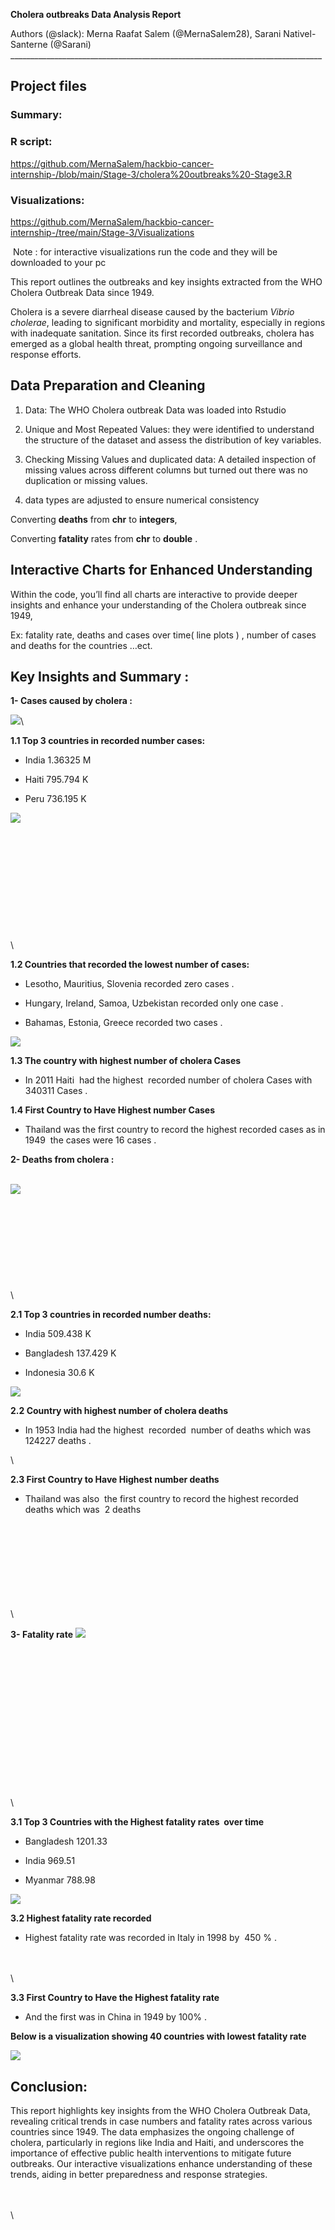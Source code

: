 <!--StartFragment-->

  **Cholera outbreaks Data Analysis Report**

Authors (@slack): Merna Raafat Salem (@MernaSalem28), Sarani Nativel-Santerne (@Sarani)\
\_\_\_\_\_\_\_\_\_\_\_\_\_\_\_\_\_\_\_\_\_\_\_\_\_\_\_\_\_\_\_\_\_\_\_\_\_\_\_\_\_\_\_\_\_\_\_\_\_\_\_\_\_\_\_\_\_\_\_\_\_\_\_\_\_\_\_\_\_\_\_\_\_\_\_\_\_\_


## **Project files**

### **Summary:**

### **R script:** 
<https://github.com/MernaSalem/hackbio-cancer-internship-/blob/main/Stage-3/cholera%20outbreaks%20-Stage3.R>

### **Visualizations:**
<https://github.com/MernaSalem/hackbio-cancer-internship-/tree/main/Stage-3/Visualizations>

 Note : for interactive visualizations run the code and they will be downloaded to your pc

This report outlines the outbreaks and key insights extracted from the WHO Cholera Outbreak Data since 1949.

Cholera is a severe diarrheal disease caused by the bacterium _Vibrio cholerae_, leading to significant morbidity and mortality, especially in regions with inadequate sanitation. Since its first recorded outbreaks, cholera has emerged as a global health threat, prompting ongoing surveillance and response efforts.


## **Data Preparation and Cleaning**

1. Data: The WHO Cholera outbreak Data was loaded into Rstudio

2. Unique and Most Repeated Values: they were identified to understand the structure of the dataset and assess the distribution of key variables.

3. Checking Missing Values and duplicated data: A detailed inspection of missing values across different columns but turned out there was no duplication or missing values.

4. data types are adjusted to ensure numerical consistency 

Converting **deaths** from **chr** to **integers**, 

Converting **fatality** rates from **chr** to **double** .


## **Interactive Charts for Enhanced Understanding**

Within the code, you’ll find all charts are interactive to provide deeper insights and enhance your understanding of the Cholera outbreak since 1949,

Ex: fatality rate, deaths and cases over time( line plots ) , number of cases and deaths for the countries …ect. 





## **Key Insights and Summary :** 

**1- Cases caused by cholera :**


![](https://lh7-rt.googleusercontent.com/docsz/AD_4nXduuSmBsY4CzdXTHqQKdhp8XV3K_lVF_Lq4CNWW5HxF5As3ydHMhtJvqIZs4V2JolUMgZJf3s6ZiY6GKHWvon9m1xVFmo6LwsOjmKjIqCN8ka_DgUvysbN0eIourhQ6aFNg5o2PkOVbtxqPAw2Bvc4ficE9?key=9irNdePrIi3O8acveYP2sA)\



**1.1 Top 3 countries in recorded number cases:**

- India 1.36325 M

- Haiti 795.794 K

- Peru 736.195 K


![](https://lh7-rt.googleusercontent.com/docsz/AD_4nXed4gV33Ppt-tUqK3QGvMBXEDLKs5EP2QzistJiXQUXudjGZtu28hI4UlcHxo71um1dtx4enq8XoLamExJIhI0G9C8_1lQFZbOPreVwkEb0FYk5CqJcO38GotlHhUpsiQbgN9GaYjmEPF-jRoG-SytondH8?key=9irNdePrIi3O8acveYP2sA)\
\
\
\
\
\
\
\
\
\
\
\
\


**1.2 Countries that recorded the lowest number of cases:**

- Lesotho, Mauritius, Slovenia recorded zero cases .

- Hungary, Ireland, Samoa, Uzbekistan recorded only one case .

- Bahamas, Estonia, Greece recorded two cases .

![](https://lh7-rt.googleusercontent.com/docsz/AD_4nXcExK9YObjI8xMbTxhkB6PzEau_84XAfP6x_q0nB8Jj-JIVcjysEV1g95oHaGnSrxf0abUCrZSQuPJn2zFe7H5WzUCyzFAdUUCUMNelzKfCMCO00mCi3cCPV8KwXKBy_Zq4saJsoZ6Qni9Am1xT9xEse-NL?key=9irNdePrIi3O8acveYP2sA)

**1.3 The country with highest number of cholera Cases**

- In 2011 Haiti  had the highest  recorded number of cholera Cases with 340311 Cases .

**1.4 First Country to Have Highest number Cases**

- Thailand was the first country to record the highest recorded cases as in 1949  the cases were 16 cases .

**2- Deaths from cholera :**

\
![](https://lh7-rt.googleusercontent.com/docsz/AD_4nXcOqFiw0GfhEonhTAAMS7QrgB5f81FVVoOsMAZoI23q1q_E_yqmi5_RxQ5IWFKE4hv3A4PVYP6t3K-QM1ggua4OQJzJlmkriZj2b-fDT_ZFlb999nipGSqm9kwxg6iRnrBIWqRWdnE2Z3ofVT5U53RQcbCS?key=9irNdePrIi3O8acveYP2sA)\
\
\
\
\
\
\
\
\
\
\


**2.1 Top 3 countries in recorded number deaths:**

- India 509.438 K

- Bangladesh 137.429 K

- Indonesia 30.6 K

![](https://lh7-rt.googleusercontent.com/docsz/AD_4nXe5MbCFNuGZPMAqjs-buhpOoV66B0kwoGOGHEb-3_J7jvPpddRxx7BaMNCwSAPnqHEb9Y9Rt_OwhUYhY4kQO4umd2UZ-DRup9ii_XyRReEuw-lwqrigLiH7MaVtzRR8ismvp3_td0RJvwrAMa3yY4jFCaWQ?key=9irNdePrIi3O8acveYP2sA)

**2.2 Country with highest number of cholera deaths**

- In 1953 India had the highest  recorded  number of deaths which was 124227 deaths .

\


**2.3 First Country to Have Highest number deaths**

- Thailand was also  the first country to record the highest recorded deaths which was  2 deaths

\
\
\
\
\
\
\
\
\


**3- Fatality rate** ![](https://lh7-rt.googleusercontent.com/docsz/AD_4nXcDiH-ZqDVAOKvUDVqSH8Ojz5zuD8Oy994F1bJl6hiGusLMF0-hYdtVTEkAiO2w44-IV4qndzO-CYFAphy7tUFWJSBt3_4vq25NprgEgaJj003XIe_0YZn31Guh35CbHMIuGFso87U-cCeeX_XR_q0JDOY?key=9irNdePrIi3O8acveYP2sA)

\
\
\
\
\
\
\
\
\
\
\
\
\
\
\


**3.1 Top 3 Countries with the Highest fatality rates  over time**

- Bangladesh 1201.33

- India 969.51

- Myanmar 788.98

![](https://lh7-rt.googleusercontent.com/docsz/AD_4nXf17vLlQGDfEeIqaGgFWgeuaLK1gAfv6B4bi5ZWOdSFK85qUbIvTkti7mJlf6dnIA83I96A4exAmyjU9BgHN9j_-CpAm48qrj7jAeLyutmuhvbN1vBRZs4dG_uAgQXwxTDlWi1ZAzsuHSb4HRQzVX0WL6w?key=9irNdePrIi3O8acveYP2sA)

**3.2 Highest fatality rate recorded**

- Highest fatality rate was recorded in Italy in 1998 by  450 % .

\
\
\


**3.3 First Country to Have the Highest fatality rate**

- And the first was in China in 1949 by 100% .

**Below is a visualization showing 40 countries with lowest fatality rate** 

![](https://lh7-rt.googleusercontent.com/docsz/AD_4nXc74rjTAatdEYbEQkVTb5SMmFOLe-bHpVMhk2TsUSy2Z3FJQPqYkqHjvzKRMcPfxIKXENaT07kVZxfR5qXD5pIEYnUWCCb_IMlYUTK6QBpIH9SiUOwovnYtoqsZw0yFnPi-rJ4G7KmQVdnuMoCHv5gl_LDx?key=9irNdePrIi3O8acveYP2sA)


## **Conclusion:**

This report highlights key insights from the WHO Cholera Outbreak Data, revealing critical trends in case numbers and fatality rates across various countries since 1949. The data emphasizes the ongoing challenge of cholera, particularly in regions like India and Haiti, and underscores the importance of effective public health interventions to mitigate future outbreaks. Our interactive visualizations enhance understanding of these trends, aiding in better preparedness and response strategies.

\
\
\


<!--EndFragment-->
